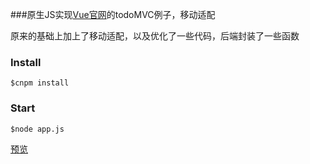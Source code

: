 ###原生JS实现[Vue官网](https://cn.vuejs.org/v2/examples/todomvc.html)的todoMVC例子，移动适配

原来的基础上加上了移动适配，以及优化了一些代码，后端封装了一些函数



### Install

```
$cnpm install
```



### Start

```
$node app.js
```



[预览](messiahhh.com:3001)